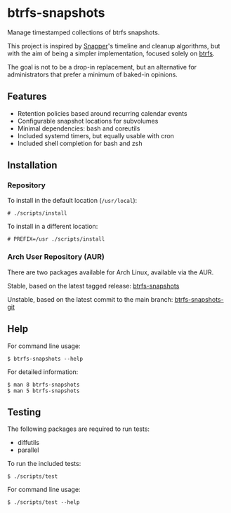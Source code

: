 # btrfs-snapshots

Manage timestamped collections of btrfs snapshots.

This project is inspired by [Snapper][snapper]'s timeline and cleanup algorithms, but with the aim of being a simpler implementation, focused solely on [btrfs][btrfs].

The goal is not to be a drop-in replacement, but an alternative for administrators that prefer a minimum of baked-in opinions.

## Features

- Retention policies based around recurring calendar events
- Configurable snapshot locations for subvolumes
- Minimal dependencies: bash and coreutils
- Included systemd timers, but equally usable with cron
- Included shell completion for bash and zsh

## Installation

### Repository

To install in the default location (`/usr/local`):

```
# ./scripts/install
```

To install in a different location:

```
# PREFIX=/usr ./scripts/install
```

### Arch User Repository (AUR)

There are two packages available for Arch Linux, available via the
AUR.

Stable, based on the latest tagged release:
[btrfs-snapshots][aur]

Unstable, based on the latest commit to the main branch:
[btrfs-snapshots-git][aur-git]

## Help

For command line usage:

```
$ btrfs-snapshots --help
```

For detailed information:

```
$ man 8 btrfs-snapshots
$ man 5 btrfs-snapshots
```

## Testing

The following packages are required to run tests:

- diffutils
- parallel

To run the included tests:

```
$ ./scripts/test
```

For command line usage:

```
$ ./scripts/test --help
```

[btrfs]: https://btrfs.readthedocs.io/en/latest/index.html
[snapper]: http://snapper.io/
[aur]: https://aur.archlinux.org/packages/btrfs-snapshots/
[aur-git]: https://aur.archlinux.org/packages/btrfs-snapshots-git/
